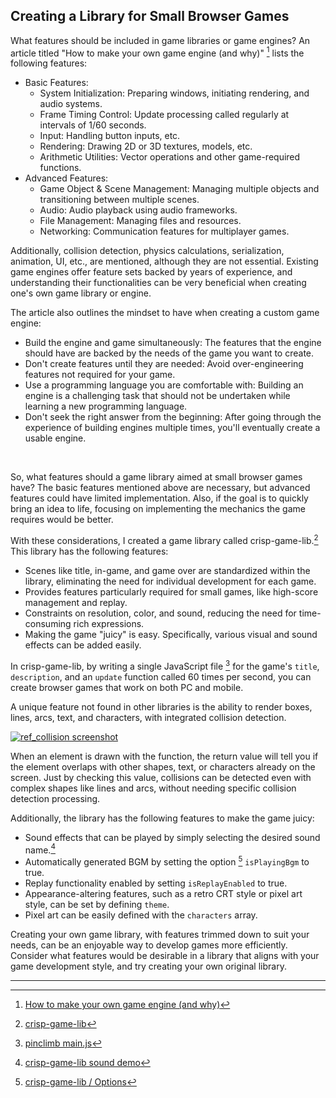 ## Creating a Library for Small Browser Games

What features should be included in game libraries or game engines? An article titled "How to make your own game engine (and why)" [^1] lists the following features:

- Basic Features:
  - System Initialization: Preparing windows, initiating rendering, and audio systems.
  - Frame Timing Control: Update processing called regularly at intervals of 1/60 seconds.
  - Input: Handling button inputs, etc.
  - Rendering: Drawing 2D or 3D textures, models, etc.
  - Arithmetic Utilities: Vector operations and other game-required functions.
- Advanced Features:
  - Game Object & Scene Management: Managing multiple objects and transitioning between multiple scenes.
  - Audio: Audio playback using audio frameworks.
  - File Management: Managing files and resources.
  - Networking: Communication features for multiplayer games.

Additionally, collision detection, physics calculations, serialization, animation, UI, etc., are mentioned, although they are not essential. Existing game engines offer feature sets backed by years of experience, and understanding their functionalities can be very beneficial when creating one's own game library or engine.

The article also outlines the mindset to have when creating a custom game engine:

- Build the engine and game simultaneously: The features that the engine should have are backed by the needs of the game you want to create.
- Don't create features until they are needed: Avoid over-engineering features not required for your game.
- Use a programming language you are comfortable with: Building an engine is a challenging task that should not be undertaken while learning a new programming language.
- Don't seek the right answer from the beginning: After going through the experience of building engines multiple times, you'll eventually create a usable engine.

<br>

So, what features should a game library aimed at small browser games have? The basic features mentioned above are necessary, but advanced features could have limited implementation. Also, if the goal is to quickly bring an idea to life, focusing on implementing the mechanics the game requires would be better.

With these considerations, I created a game library called crisp-game-lib.[^2] This library has the following features:

- Scenes like title, in-game, and game over are standardized within the library, eliminating the need for individual development for each game.
- Provides features particularly required for small games, like high-score management and replay.
- Constraints on resolution, color, and sound, reducing the need for time-consuming rich expressions.
- Making the game "juicy" is easy. Specifically, various visual and sound effects can be added easily.

In crisp-game-lib, by writing a single JavaScript file [^3] for the game's `title`, `description`, and an `update` function called 60 times per second, you can create browser games that work on both PC and mobile.

A unique feature not found in other libraries is the ability to render boxes, lines, arcs, text, and characters, with integrated collision detection.

[![ref_collision screenshot](https://abagames.github.io/crisp-game-lib-games/ref_collision/screenshot.gif)](https://abagames.github.io/crisp-game-lib-games/?ref_collision)

When an element is drawn with the function, the return value will tell you if the element overlaps with other shapes, text, or characters already on the screen. Just by checking this value, collisions can be detected even with complex shapes like lines and arcs, without needing specific collision detection processing.

Additionally, the library has the following features to make the game juicy:

- Sound effects that can be played by simply selecting the desired sound name.[^4]
- Automatically generated BGM by setting the option [^5] `isPlayingBgm` to true.
- Replay functionality enabled by setting `isReplayEnabled` to true.
- Appearance-altering features, such as a retro CRT style or pixel art style, can be set by defining `theme`.
- Pixel art can be easily defined with the `characters` array.

Creating your own game library, with features trimmed down to suit your needs, can be an enjoyable way to develop games more efficiently. Consider what features would be desirable in a library that aligns with your game development style, and try creating your own original library.

---

[^1]: [How to make your own game engine (and why)](https://medium.com/geekculture/how-to-make-your-own-game-engine-and-why-ddf0acbc5f3)
[^2]: [crisp-game-lib](https://github.com/abagames/crisp-game-lib)
[^3]: [pinclimb main.js](https://github.com/abagames/crisp-game-lib/blob/master/docs/pinclimb/main.js)
[^4]: [crisp-game-lib sound demo](https://abagames.github.io/crisp-game-lib-games/?ref_sound)
[^5]: [crisp-game-lib / Options](https://abagames.github.io/crisp-game-lib/ref_document/types/Options.html)
